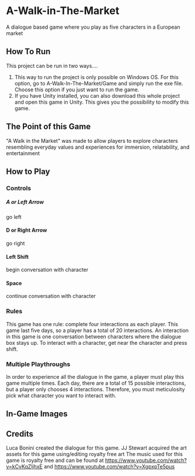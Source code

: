 # A-Walk-in-The-Market
A dialogue based game where you play as five characters in a European market

## How To Run
This project can be run in two ways….
1)	This way to run the project is only possible on Windows OS. For this option, go to A-Walk-In-The-Market/Game and simply run the exe file. Choose this option if you just want to run the game.
2)	If you have Unity installed, you can also download this whole project and open this game in Unity. This gives you the possibility to modify this game.

## The Point of this Game
"A Walk in the Market" was made to allow players to explore characters resembling everyday values and experiences for immersion, relatability, and entertainment 	

## How to Play
### Controls
##### A or Left Arrow 
go left 
#### D or Right Arrow 
go right 
#### Left Shift 
begin conversation with character 
#### Space 
continue conversation with character 

### Rules
This game has one rule: complete four interactions as each player. This game last five days, so a player has a total of 20 interactions. An interaction in this game is one conversation between characters where the dialogue box stays up. To interact with a character, get near the character and press shift.

### Multiple Playthroughs
In order to experience all the dialogue in the game, a player must play this game multiple times. Each day, there are a total of 15 possible interactions, but a player only chooses 4 interactions. Therefore, you must meticulosity pick what character you want to interact with.

## In-Game Images 

## Credits
Luca Bonini created the dialogue for this game.
JJ Stewart acquired the art assets for this game using/editing royalty free art
The music used for this game is royalty free and can be found at https://www.youtube.com/watch?v=kCvKqZljhxE and https://www.youtube.com/watch?v=XgpxpTe5pus 
